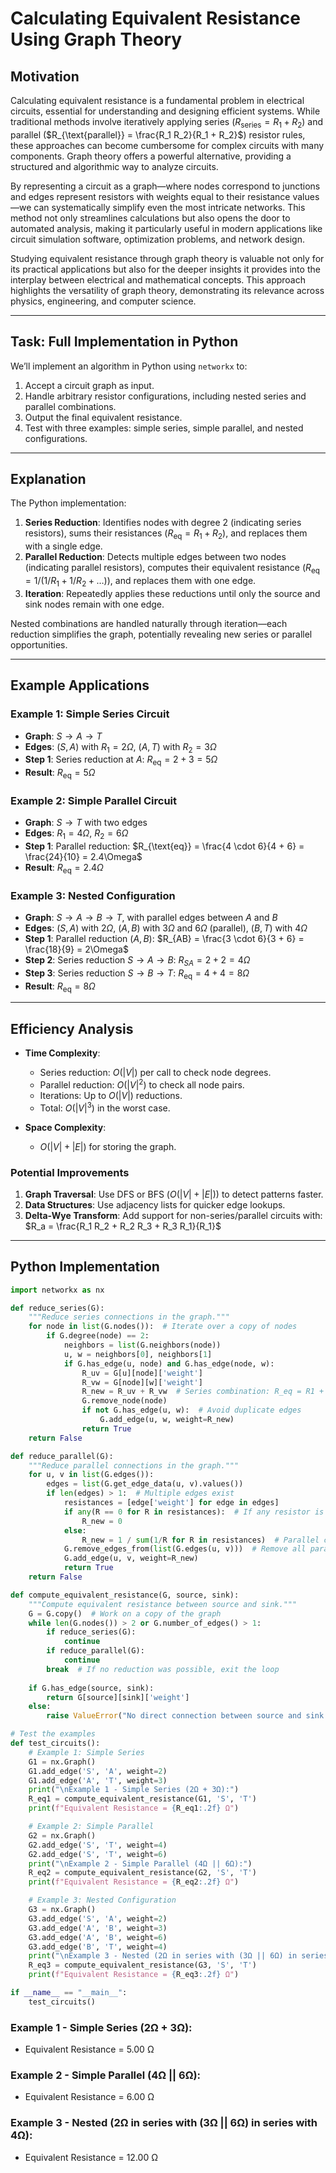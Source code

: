 # Calculating Equivalent Resistance Using Graph Theory

## Motivation

Calculating equivalent resistance is a fundamental problem in electrical circuits, essential for understanding and designing efficient systems. While traditional methods involve iteratively applying series ($R_{\text{series}} = R_1 + R_2$) and parallel ($R_{\text{parallel}} = \frac{R_1 R_2}{R_1 + R_2}$) resistor rules, these approaches can become cumbersome for complex circuits with many components. Graph theory offers a powerful alternative, providing a structured and algorithmic way to analyze circuits.

By representing a circuit as a graph—where nodes correspond to junctions and edges represent resistors with weights equal to their resistance values—we can systematically simplify even the most intricate networks. This method not only streamlines calculations but also opens the door to automated analysis, making it particularly useful in modern applications like circuit simulation software, optimization problems, and network design.

Studying equivalent resistance through graph theory is valuable not only for its practical applications but also for the deeper insights it provides into the interplay between electrical and mathematical concepts. This approach highlights the versatility of graph theory, demonstrating its relevance across physics, engineering, and computer science.

---

## Task: Full Implementation in Python

We’ll implement an algorithm in Python using `networkx` to:

1. Accept a circuit graph as input.
2. Handle arbitrary resistor configurations, including nested series and parallel combinations.
3. Output the final equivalent resistance.
4. Test with three examples: simple series, simple parallel, and nested configurations.

---

## Explanation

The Python implementation:

1. **Series Reduction**: Identifies nodes with degree 2 (indicating series resistors), sums their resistances ($R_{\text{eq}} = R_1 + R_2$), and replaces them with a single edge.
2. **Parallel Reduction**: Detects multiple edges between two nodes (indicating parallel resistors), computes their equivalent resistance ($R_{\text{eq}} = 1 / (1/R_1 + 1/R_2 + \dots)$), and replaces them with one edge.
3. **Iteration**: Repeatedly applies these reductions until only the source and sink nodes remain with one edge.

Nested combinations are handled naturally through iteration—each reduction simplifies the graph, potentially revealing new series or parallel opportunities.

---

## Example Applications

### Example 1: Simple Series Circuit

- **Graph**: $S \rightarrow A \rightarrow T$
- **Edges**: $(S, A)$ with $R_1 = 2\Omega$, $(A, T)$ with $R_2 = 3\Omega$
- **Step 1**: Series reduction at $A$:
  $R_{\text{eq}} = 2 + 3 = 5\Omega$
- **Result**: $R_{\text{eq}} = 5\Omega$

### Example 2: Simple Parallel Circuit

- **Graph**: $S \rightarrow T$ with two edges
- **Edges**: $R_1 = 4\Omega$, $R_2 = 6\Omega$
- **Step 1**: Parallel reduction:
  $R_{\text{eq}} = \frac{4 \cdot 6}{4 + 6} = \frac{24}{10} = 2.4\Omega$
- **Result**: $R_{\text{eq}} = 2.4\Omega$

### Example 3: Nested Configuration

- **Graph**: $S \rightarrow A \rightarrow B \rightarrow T$, with parallel edges between $A$ and $B$
- **Edges**: $(S, A)$ with $2\Omega$, $(A, B)$ with $3\Omega$ and $6\Omega$ (parallel), $(B, T)$ with $4\Omega$
- **Step 1**: Parallel reduction $(A, B)$:
  $R_{AB} = \frac{3 \cdot 6}{3 + 6} = \frac{18}{9} = 2\Omega$
- **Step 2**: Series reduction $S \rightarrow A \rightarrow B$:
  $R_{SA} = 2 + 2 = 4\Omega$
- **Step 3**: Series reduction $S \rightarrow B \rightarrow T$:
  $R_{\text{eq}} = 4 + 4 = 8\Omega$
- **Result**: $R_{\text{eq}} = 8\Omega$

---

## Efficiency Analysis

- **Time Complexity**:

  - Series reduction: $O(|V|)$ per call to check node degrees.
  - Parallel reduction: $O(|V|^2)$ to check all node pairs.
  - Iterations: Up to $O(|V|)$ reductions.
  - Total: $O(|V|^3)$ in the worst case.
  
- **Space Complexity**: 

  - $O(|V| + |E|)$ for storing the graph.

### Potential Improvements

1. **Graph Traversal**: Use DFS or BFS ($O(|V| + |E|)$) to detect patterns faster.
2. **Data Structures**: Use adjacency lists for quicker edge lookups.
3. **Delta-Wye Transform**: Add support for non-series/parallel circuits with:
   $R_a = \frac{R_1 R_2 + R_2 R_3 + R_3 R_1}{R_1}$

---

## Python Implementation

```python
import networkx as nx

def reduce_series(G):
    """Reduce series connections in the graph."""
    for node in list(G.nodes()):  # Iterate over a copy of nodes
        if G.degree(node) == 2:
            neighbors = list(G.neighbors(node))
            u, w = neighbors[0], neighbors[1]
            if G.has_edge(u, node) and G.has_edge(node, w):
                R_uv = G[u][node]['weight']
                R_vw = G[node][w]['weight']
                R_new = R_uv + R_vw  # Series combination: R_eq = R1 + R2
                G.remove_node(node)
                if not G.has_edge(u, w):  # Avoid duplicate edges
                    G.add_edge(u, w, weight=R_new)
                return True
    return False

def reduce_parallel(G):
    """Reduce parallel connections in the graph."""
    for u, v in list(G.edges()):
        edges = list(G.get_edge_data(u, v).values())
        if len(edges) > 1:  # Multiple edges exist
            resistances = [edge['weight'] for edge in edges]
            if any(R == 0 for R in resistances):  # If any resistor is zero, equivalent resistance is zero
                R_new = 0
            else:
                R_new = 1 / sum(1/R for R in resistances)  # Parallel combination: 1/R_eq = 1/R1 + 1/R2 ...
            G.remove_edges_from(list(G.edges(u, v)))  # Remove all parallel edges
            G.add_edge(u, v, weight=R_new)
            return True
    return False

def compute_equivalent_resistance(G, source, sink):
    """Compute equivalent resistance between source and sink."""
    G = G.copy()  # Work on a copy of the graph
    while len(G.nodes()) > 2 or G.number_of_edges() > 1:
        if reduce_series(G):
            continue
        if reduce_parallel(G):
            continue
        break  # If no reduction was possible, exit the loop
    
    if G.has_edge(source, sink):
        return G[source][sink]['weight']
    else:
        raise ValueError("No direct connection between source and sink after reduction.")

# Test the examples
def test_circuits():
    # Example 1: Simple Series
    G1 = nx.Graph()
    G1.add_edge('S', 'A', weight=2)
    G1.add_edge('A', 'T', weight=3)
    print("\nExample 1 - Simple Series (2Ω + 3Ω):")
    R_eq1 = compute_equivalent_resistance(G1, 'S', 'T')
    print(f"Equivalent Resistance = {R_eq1:.2f} Ω")

    # Example 2: Simple Parallel
    G2 = nx.Graph()
    G2.add_edge('S', 'T', weight=4)
    G2.add_edge('S', 'T', weight=6)
    print("\nExample 2 - Simple Parallel (4Ω || 6Ω):")
    R_eq2 = compute_equivalent_resistance(G2, 'S', 'T')
    print(f"Equivalent Resistance = {R_eq2:.2f} Ω")

    # Example 3: Nested Configuration
    G3 = nx.Graph()
    G3.add_edge('S', 'A', weight=2)
    G3.add_edge('A', 'B', weight=3)
    G3.add_edge('A', 'B', weight=6)
    G3.add_edge('B', 'T', weight=4)
    print("\nExample 3 - Nested (2Ω in series with (3Ω || 6Ω) in series with 4Ω):")
    R_eq3 = compute_equivalent_resistance(G3, 'S', 'T')
    print(f"Equivalent Resistance = {R_eq3:.2f} Ω")

if __name__ == "__main__":
    test_circuits()
```

### Example 1 - Simple Series (2Ω + 3Ω):

- Equivalent Resistance = 5.00 Ω

### Example 2 - Simple Parallel (4Ω || 6Ω):

- Equivalent Resistance = 6.00 Ω

### Example 3 - Nested (2Ω in series with (3Ω || 6Ω) in series with 4Ω):

 - Equivalent Resistance = 12.00 Ω